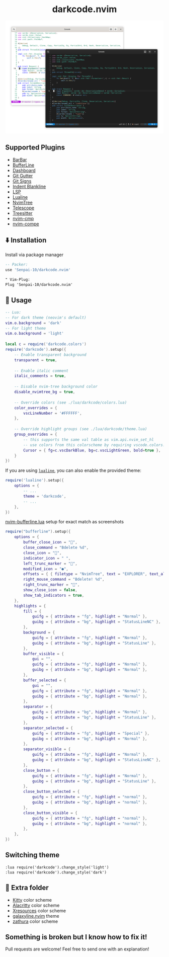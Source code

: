 <h1 align="center">darkcode.nvim</h1>

![VSCode.nvim](./demo.png)

## Supported Plugins

- [BarBar](https://github.com/romgrk/barbar.nvim)
- [BufferLine](https://github.com/akinsho/nvim-bufferline.lua)
- [Dashboard](https://github.com/glepnir/dashboard-nvim)
- [Git Gutter](https://github.com/airblade/vim-gitgutter)
- [Git Signs](https://github.com/lewis6991/gitsigns.nvim)
- [Indent Blankline](https://github.com/lukas-reineke/indent-blankline.nvim)
- [LSP](https://github.com/neovim/nvim-lspconfig)
- [Lualine](https://github.com/hoob3rt/lualine.nvim)
- [NvimTree](https://github.com/kyazdani42/nvim-tree.lua)
- [Telescope](https://github.com/nvim-telescope/telescope.nvim)
- [Treesitter](https://github.com/nvim-treesitter/nvim-treesitter)
- [nvim-cmp](https://github.com/hrsh7th/nvim-cmp)
- [nvim-compe](https://github.com/hrsh7th/nvim-compe)

## ⬇️ Installation

Install via package manager

```lua
-- Packer:
use 'Senpai-10/darkcode.nvim'
```

```vim
" Vim-Plug:
Plug 'Senpai-10/darkcode.nvim'
```

## 🚀 Usage

```lua
-- Lua:
-- For dark theme (neovim's default)
vim.o.background = 'dark'
-- For light theme
vim.o.background = 'light'

local c = require('darkcode.colors')
require('darkcode').setup({
    -- Enable transparent background
    transparent = true,

    -- Enable italic comment
    italic_comments = true,

    -- Disable nvim-tree background color
    disable_nvimtree_bg = true,

    -- Override colors (see ./lua/darkcode/colors.lua)
    color_overrides = {
        vscLineNumber = '#FFFFFF',
    },

    -- Override highlight groups (see ./lua/darkcode/theme.lua)
    group_overrides = {
        -- this supports the same val table as vim.api.nvim_set_hl
        -- use colors from this colorscheme by requiring vscode.colors!
        Cursor = { fg=c.vscDarkBlue, bg=c.vscLightGreen, bold=true },
    }
})
```


If you are using [`lualine`](https://github.com/hoob3rt/lualine.nvim), you can also enable the provided theme:

```lua
require('lualine').setup({
    options = {
        -- ...
        theme = 'darkcode',
        -- ...
    },
})
```

[nvim-bufferline.lua](https://github.com/akinsho/nvim-bufferline.lua)  setup for exact match as screenshots

```lua
require("bufferline").setup({
    options = {
        buffer_close_icon = "",
        close_command = "Bdelete %d",
        close_icon = "",
        indicator_icon = " ",
        left_trunc_marker = "",
        modified_icon = "●",
        offsets = { { filetype = "NvimTree", text = "EXPLORER", text_align = "center" } },
        right_mouse_command = "Bdelete! %d",
        right_trunc_marker = "",
        show_close_icon = false,
        show_tab_indicators = true,
    },
    highlights = {
        fill = {
            guifg = { attribute = "fg", highlight = "Normal" },
            guibg = { attribute = "bg", highlight = "StatusLineNC" },
        },
        background = {
            guifg = { attribute = "fg", highlight = "Normal" },
            guibg = { attribute = "bg", highlight = "StatusLine" },
        },
        buffer_visible = {
            gui = "",
            guifg = { attribute = "fg", highlight = "Normal" },
            guibg = { attribute = "bg", highlight = "Normal" },
        },
        buffer_selected = {
            gui = "",
            guifg = { attribute = "fg", highlight = "Normal" },
            guibg = { attribute = "bg", highlight = "Normal" },
        },
        separator = {
            guifg = { attribute = "bg", highlight = "Normal" },
            guibg = { attribute = "bg", highlight = "StatusLine" },
        },
        separator_selected = {
            guifg = { attribute = "fg", highlight = "Special" },
            guibg = { attribute = "bg", highlight = "Normal" },
        },
        separator_visible = {
            guifg = { attribute = "fg", highlight = "Normal" },
            guibg = { attribute = "bg", highlight = "StatusLineNC" },
        },
        close_button = {
            guifg = { attribute = "fg", highlight = "Normal" },
            guibg = { attribute = "bg", highlight = "StatusLine" },
        },
        close_button_selected = {
            guifg = { attribute = "fg", highlight = "normal" },
            guibg = { attribute = "bg", highlight = "normal" },
        },
        close_button_visible = {
            guifg = { attribute = "fg", highlight = "normal" },
            guibg = { attribute = "bg", highlight = "normal" },
        },
    },
})
```

## Switching theme

```
:lua require('darkcode').change_style('light')
:lua require('darkcode').change_style('dark')
```

## 🍭 Extra folder

- [Kitty](https://sw.kovidgoyal.net/kitty/) color scheme
- [Alacritty](https://github.com/alacritty/alacritty) color scheme
- [Xresources](https://wiki.debian.org/Xresources) color scheme
- [galaxyline.nvim](https://github.com/glepnir/galaxyline.nvim) theme
- [zathura](https://pwmt.org/projects/zathura/) color scheme

## Something is broken but I know how to fix it!

Pull requests are welcome! Feel free to send one with an explanation!
